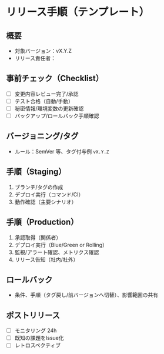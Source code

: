 # リリース手順（テンプレート）

## 概要
- 対象バージョン：vX.Y.Z
- リリース責任者：

## 事前チェック（Checklist）
- [ ] 変更内容レビュー完了/承認
- [ ] テスト合格（自動/手動）
- [ ] 秘密情報/環境変数の更新確認
- [ ] バックアップ/ロールバック手順確認

## バージョニング/タグ
- ルール：SemVer 等、タグ付与例 `vX.Y.Z`

## 手順（Staging）
1. ブランチ/タグの作成
2. デプロイ実行（コマンド/CI）
3. 動作確認（主要シナリオ）

## 手順（Production）
1. 承認取得（関係者）
2. デプロイ実行（Blue/Green or Rolling）
3. 監視/アラート確認、メトリクス確認
4. リリース告知（社内/社外）

## ロールバック
- 条件、手順（タグ戻し/前バージョンへ切替）、影響範囲の共有

## ポストリリース
- [ ] モニタリング 24h
- [ ] 既知の課題をIssue化
- [ ] レトロスペクティブ
